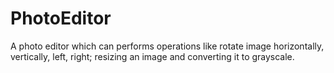 # PhotoEditor
A photo editor which can performs operations like rotate image horizontally, vertically, left, right; resizing an image and converting it to grayscale. 
